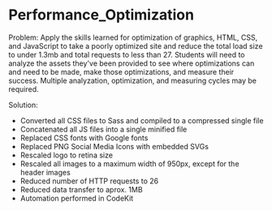 # Performance_Optimization
Problem: Apply the skills learned for optimization of graphics, HTML, CSS, and JavaScript to take a poorly optimized site and reduce the total load size to under 1.3mb and total requests to less than 27. Students will need to analyze the assets they've been provided to see where optimizations can and need to be made, make those optimizations, and measure their success. Multiple analyzation, optimization, and measuring cycles may be required.

Solution:
* Converted all CSS files to Sass and compiled to a compressed single file
* Concatenated all JS files into a single minified file
* Replaced CSS fonts with Google fonts
* Replaced PNG Social Media Icons with embedded SVGs
* Rescaled logo to retina size
* Rescaled all images to a maximum width of 950px, except for the header images
* Reduced number of HTTP requests to 26
* Reduced data transfer to aprox. 1MB
* Automation performed in CodeKit
